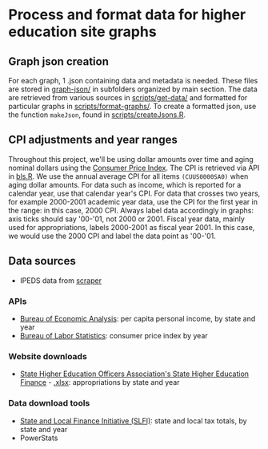 # Process and format data for higher education site graphs

## Graph json creation
For each graph, 1 .json containing data and metadata is needed. These files are stored in [graph-json/](graph-json/) in subfolders organized by main section. The data are retrieved from various sources in [scripts/get-data/](scripts/get-data/) and formatted for particular graphs in [scripts/format-graphs/](scripts/format-graphs/). To create a formatted json, use the function `makeJson`, found in [scripts/createJsons.R](scripts/createJsons.R).

## CPI adjustments and year ranges
Throughout this project, we'll be using dollar amounts over time and aging nominal dollars using the [Consumer Price Index](www.bls.gov/cpi/). The CPI is retrieved via API in [bls.R](scripts/get-data/bls.R). We use the annual average CPI for all items `(CUUS0000SA0)` when aging dollar amounts.
For data such as income, which is reported for a calendar year, use that calendar year's CPI. For data that crosses two years, for example 2000-2001 academic year data, use the CPI for the first year in the range: in this case, 2000 CPI. Always label data accordingly in graphs: axis ticks should say '00-'01, not 2000 or 2001. Fiscal year data, mainly used for appropriations, labels 2000-2001 as fiscal year 2001. In this case, we would use the 2000 CPI and label the data point as '00-'01.

## Data sources
* IPEDS data from [scraper](https://github.com/UrbanInstitute/ipeds-scraper)

### APIs
* [Bureau of Economic Analysis](scripts/get-data/bea.R): per capita personal income, by state and year
* [Bureau of Labor Statistics](scripts/get-data/bls.R): consumer price index by year

### Website downloads
* [State Higher Education Officers Association's State Higher Education Finance](scripts/get-data/shef.R) - [.xlsx](http://www.sheeo.org/projects/shef-fy15): appropriations by state and year

### Data download tools
* [State and Local Finance Initiative (SLFI)](scripts/get-data/slfi.R): state and local tax totals, by state and year
* PowerStats